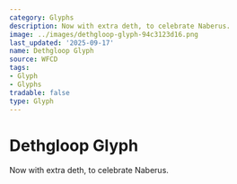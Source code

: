 ```yaml
---
category: Glyphs
description: Now with extra deth, to celebrate Naberus.
image: ../images/dethgloop-glyph-94c3123d16.png
last_updated: '2025-09-17'
name: Dethgloop Glyph
source: WFCD
tags:
- Glyph
- Glyphs
tradable: false
type: Glyph
---
```


# Dethgloop Glyph

Now with extra deth, to celebrate Naberus.

